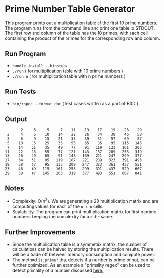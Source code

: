 Prime Number Table Generator
============================

This program prints out a multiplication table of the first 10 prime numbers.
The program runs from the command line and print one table to STDOUT.
The first row and column of the table has the 10 primes, with each cell containing the product of the primes for the corresponding row and column.

Run Program
-----------

* `bundle install --binstubs`
* `./run`   ( for multiplication table with 10 prime numbers )
* `./run n` ( for multiplication table with n  prime numbers )

Run Tests
---------

* `bin/rspec --format doc` ( test cases written as a part of BDD )

Output
------

           2     3     5     7    11    13    17    19    23    29
     2     4     6    10    14    22    26    34    38    46    58
     3     6     9    15    21    33    39    51    57    69    87
     5    10    15    25    35    55    65    85    95   115   145
     7    14    21    35    49    77    91   119   133   161   203
    11    22    33    55    77   121   143   187   209   253   319
    13    26    39    65    91   143   169   221   247   299   377
    17    34    51    85   119   187   221   289   323   391   493
    19    38    57    95   133   209   247   323   361   437   551
    23    46    69   115   161   253   299   391   437   529   667
    29    58    87   145   203   319   377   493   551   667   841


Notes
-----

* Complexity:  O(n<sup>2</sup>). We are generating a 2D multiplication matrix and are computing values for each of the `n x n` cells.
* Scalability: The program can print multiplication matrix for first n prime numbers keeping the complexity factor the same.

Further Improvements
--------------------

* Since the multiplication table is a symmetrix matrix, the number of calculations can be halved by storing the multiplication results. There will be a trade off between memory consumption and compute power.
* The method `is_prime?` that detects if a number is prime or not, can be further optimized. As an example a "primality regex" can be used to detect primality of a number discussed [here.](http://montreal.pm.org/tech/neil_kandalgaonkar.shtml)

